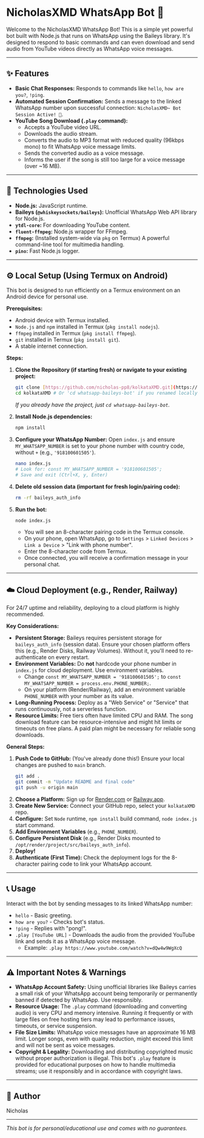 # NicholasXMD WhatsApp Bot 🤖

Welcome to the NicholasXMD WhatsApp Bot! This is a simple yet powerful bot built with Node.js that runs on WhatsApp using the Baileys library. It's designed to respond to basic commands and can even download and send audio from YouTube videos directly as WhatsApp voice messages.

---

## ✨ Features

* **Basic Chat Responses:** Responds to commands like `hello`, `how are you?`, `!ping`.
* **Automated Session Confirmation:** Sends a message to the linked WhatsApp number upon successful connection: `NicholasXMD~ Bot Session Active! 🎉`.
* **YouTube Song Download (`.play` command):**
    * Accepts a YouTube video URL.
    * Downloads the audio stream.
    * Converts the audio to MP3 format with reduced quality (96kbps mono) to fit WhatsApp voice message limits.
    * Sends the converted audio as a voice message.
    * Informs the user if the song is still too large for a voice message (over ~16 MB).

---

## 🚀 Technologies Used

* **Node.js:** JavaScript runtime.
* **Baileys (`@whiskeysockets/baileys`):** Unofficial WhatsApp Web API library for Node.js.
* **`ytdl-core`:** For downloading YouTube content.
* **`fluent-ffmpeg`:** Node.js wrapper for FFmpeg.
* **`ffmpeg`:** (Installed system-wide via `pkg` on Termux) A powerful command-line tool for multimedia handling.
* **`pino`:** Fast Node.js logger.

---

## ⚙️ Local Setup (Using Termux on Android)

This bot is designed to run efficiently on a Termux environment on an Android device for personal use.

**Prerequisites:**
* Android device with Termux installed.
* `Node.js` and `npm` installed in Termux (`pkg install nodejs`).
* `ffmpeg` installed in Termux (`pkg install ffmpeg`).
* `git` installed in Termux (`pkg install git`).
* A stable internet connection.

**Steps:**

1.  **Clone the Repository (if starting fresh) or navigate to your existing project:**
    ```bash
    git clone [https://github.com/nicholas-pp8/kolkataXMD.git](https://github.com/nicholas-pp8/kolkataXMD.git) # Use your actual repo URL
    cd kolkataXMD # Or 'cd whatsapp-baileys-bot' if you renamed locally
    ```
    *If you already have the project, just `cd whatsapp-baileys-bot`.*

2.  **Install Node.js dependencies:**
    ```bash
    npm install
    ```

3.  **Configure your WhatsApp Number:**
    Open `index.js` and ensure `MY_WHATSAPP_NUMBER` is set to your phone number with country code, without `+` (e.g., `'918100601505'`).
    ```bash
    nano index.js
    # Look for: const MY_WHATSAPP_NUMBER = '918100601505';
    # Save and exit (Ctrl+X, y, Enter)
    ```

4.  **Delete old session data (important for fresh login/pairing code):**
    ```bash
    rm -rf baileys_auth_info
    ```

5.  **Run the bot:**
    ```bash
    node index.js
    ```
    * You will see an 8-character pairing code in the Termux console.
    * On your phone, open WhatsApp, go to `Settings` > `Linked Devices` > `Link a Device` > "Link with phone number".
    * Enter the 8-character code from Termux.
    * Once connected, you will receive a confirmation message in your personal chat.

---

## ☁️ Cloud Deployment (e.g., Render, Railway)

For 24/7 uptime and reliability, deploying to a cloud platform is highly recommended.

**Key Considerations:**

* **Persistent Storage:** Baileys requires persistent storage for `baileys_auth_info` (session data). Ensure your chosen platform offers this (e.g., Render Disks, Railway Volumes). Without it, you'll need to re-authenticate on every restart.
* **Environment Variables:** Do **not** hardcode your phone number in `index.js` for cloud deployment. Use environment variables.
    * Change `const MY_WHATSAPP_NUMBER = '918100601505';` to `const MY_WHATSAPP_NUMBER = process.env.PHONE_NUMBER;`.
    * On your platform (Render/Railway), add an environment variable `PHONE_NUMBER` with your number as its value.
* **Long-Running Process:** Deploy as a "Web Service" or "Service" that runs continuously, not a serverless function.
* **Resource Limits:** Free tiers often have limited CPU and RAM. The song download feature can be resource-intensive and might hit limits or timeouts on free plans. A paid plan might be necessary for reliable song downloads.

**General Steps:**

1.  **Push Code to GitHub:** (You've already done this!)
    Ensure your local changes are pushed to `main` branch.
    ```bash
    git add .
    git commit -m "Update README and final code"
    git push -u origin main
    ```
2.  **Choose a Platform:** Sign up for [Render.com](https://render.com/) or [Railway.app](https://railway.app/).
3.  **Create New Service:** Connect your GitHub repo, select your `kolkataXMD` repo.
4.  **Configure:** Set `Node` runtime, `npm install` build command, `node index.js` start command.
5.  **Add Environment Variables** (e.g., `PHONE_NUMBER`).
6.  **Configure Persistent Disk** (e.g., Render Disks mounted to `/opt/render/project/src/baileys_auth_info`).
7.  **Deploy!**
8.  **Authenticate (First Time):** Check the deployment logs for the 8-character pairing code to link your WhatsApp account.

---

## 📞 Usage

Interact with the bot by sending messages to its linked WhatsApp number:

* `hello` - Basic greeting.
* `how are you?` - Checks bot's status.
* `!ping` - Replies with "pong!".
* `.play [YouTube URL]` - Downloads the audio from the provided YouTube link and sends it as a WhatsApp voice message.
    * Example: `.play https://www.youtube.com/watch?v=dQw4w9WgXcQ`

---

## ⚠️ Important Notes & Warnings

* **WhatsApp Account Safety:** Using unofficial libraries like Baileys carries a small risk of your WhatsApp account being temporarily or permanently banned if detected by WhatsApp. Use responsibly.
* **Resource Usage:** The `.play` command (downloading and converting audio) is very CPU and memory intensive. Running it frequently or with large files on free hosting tiers may lead to performance issues, timeouts, or service suspension.
* **File Size Limits:** WhatsApp voice messages have an approximate 16 MB limit. Longer songs, even with quality reduction, might exceed this limit and will not be sent as voice messages.
* **Copyright & Legality:** Downloading and distributing copyrighted music without proper authorization is illegal. This bot's `.play` feature is provided for educational purposes on how to handle multimedia streams; use it responsibly and in accordance with copyright laws.

---

## 👤 Author

Nicholas

---

_This bot is for personal/educational use and comes with no guarantees._
